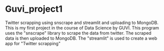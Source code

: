 # Guvi_project1
Twitter scrapping using snscrape and streamlit and uploading to MongoDB.
This is my first project in the course of Data Science by GUVI.
This program uses the "snscrape" library to scrape the data from twitter.
The scraped data is then uploaded to MongoDB.
The "streamlit" is used to create a web app for "Twitter scrapping"

